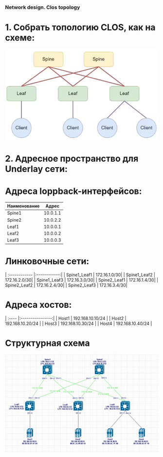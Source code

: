 ### Network design. Clos topology

# 1. Собрать топологию CLOS, как на схеме:

![lab01.схема.png](lab01.схема.png)

# 2. Адресное пространство для Underlay сети:

# Адреса loppback-интерфейсов:

|  Наименование |  Адрес   |
| :------------ |:--------:|
| Spine1        | 10.0.1.1 |
| Spine2        | 10.0.2.2 |
| Leaf1         | 10.0.0.1 |
| Leaf2         | 10.0.0.2 |
| Leaf3         | 10.0.0.3 |

# Линковочные сети:
| :------------ |:------------:|
| Spine1_Leaf1  | 172.16.1.0/30|
| Spine1_Leaf2  | 172.16.2.0/30|
| Spine1_Leaf3  | 172.16.3.0/30|
| Spine2_Leaf1  | 172.16.1.4/30|
| Spine2_Leaf2  | 172.16.2.4/30|
| Spine2_Leaf3  | 172.16.3.4/30|

# Адреса хостов:
| :---- |:----------------:|
| Host1 | 192.168.10.10/24 |
| Host2 | 192.168.10.20/24 |
| Host3 | 192.168.10.30/24 |
| Host4 | 192.168.10.40/24 |

# Структурная схема

![clos_topology2.PNG](clos_topology2.PNG)
